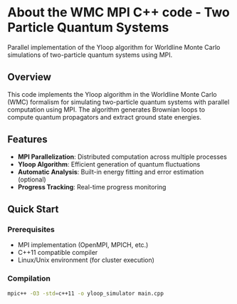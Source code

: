 # About the WMC MPI C++ code - Two Particle Quantum Systems

Parallel implementation of the Yloop algorithm for Worldline Monte Carlo simulations of two-particle quantum systems using MPI.

## Overview

This code implements the Yloop algorithm in the Worldline Monte Carlo (WMC) formalism for simulating two-particle quantum systems with parallel computation using MPI. The algorithm generates Brownian loops to compute quantum propagators and extract ground state energies.

## Features

- **MPI Parallelization**: Distributed computation across multiple processes
- **Yloop Algorithm**: Efficient generation of quantum fluctuations
- **Automatic Analysis**: Built-in energy fitting and error estimation (optional)
- **Progress Tracking**: Real-time progress monitoring

## Quick Start

### Prerequisites

- MPI implementation (OpenMPI, MPICH, etc.)
- C++11 compatible compiler
- Linux/Unix environment (for cluster execution)

### Compilation

```bash
mpic++ -O3 -std=c++11 -o yloop_simulator main.cpp
